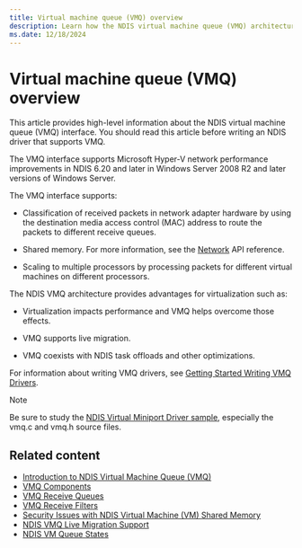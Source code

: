 ```yaml
---
title: Virtual machine queue (VMQ) overview
description: Learn how the NDIS virtual machine queue (VMQ) architecture provides several advantages for virtualization.
ms.date: 12/18/2024
---
```


# Virtual machine queue (VMQ) overview

This article provides high-level information about the NDIS virtual machine queue (VMQ) interface. You should read this article before writing an NDIS driver that supports VMQ.

The VMQ interface supports Microsoft Hyper-V network performance improvements in NDIS 6.20 and later in Windows Server 2008 R2 and later versions of Windows Server.

The VMQ interface supports:

- Classification of received packets in network adapter hardware by using the destination media access control (MAC) address to route the packets to different receive queues.

- Shared memory. For more information, see the [Network](/windows-hardware/drivers/ddi/_netvista/) API reference.

- Scaling to multiple processors by processing packets for different virtual machines on different processors.

The NDIS VMQ architecture provides advantages for virtualization such as:

- Virtualization impacts performance and VMQ helps overcome those effects.

- VMQ supports live migration.

- VMQ coexists with NDIS task offloads and other optimizations.

For information about writing VMQ drivers, see [Getting Started Writing VMQ Drivers](writing-vmq-drivers.md).

> [!NOTE]
> Be sure to study the [NDIS Virtual Miniport Driver sample](https://github.com/Microsoft/Windows-driver-samples/tree/main/network/ndis/netvmini/6x), especially the vmq.c and vmq.h source files.

## Related content

- [Introduction to NDIS Virtual Machine Queue (VMQ)](introduction-to-ndis-virtual-machine-queue--vmq-.md)
- [VMQ Components](vmq-components.md)
- [VMQ Receive Queues](vmq-receive-queues.md)
- [VMQ Receive Filters](vmq-receive-filters.md)
- [Security Issues with NDIS Virtual Machine (VM) Shared Memory](security-issues-with-ndis-virtual-machine--vm--shared-memory.md)
- [NDIS VMQ Live Migration Support](ndis-vmq-live-migration-support.md)
- [NDIS VM Queue States](ndis-virtual-machine-queue-states.md)

